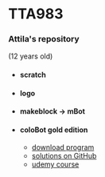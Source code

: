 # TTA983
### Attila's repository

(12 years old)

- #### scratch
- #### logo
- #### makeblock -> mBot
- #### coloBot gold edition

    - [download program](https://colobot.info/colobot-gold-edition/)
    - [solutions on GitHub](https://github.com/colobot)
    - [udemy course](https://www.udemy.com/course/draft/1499924/learn/lecture/9054518#overview)
